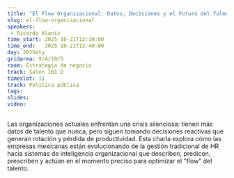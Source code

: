 ```yaml
---
title: "El Flow Organizacional: Datos, Decisiones y el Futuro del Talento"
slug: el-flow-organizacional
speakers:
 - Ricardo Alanís
time_start: 2025-10-21T12:10:00
time_end:   2025-10-21T12:40:00
day: 2025mty
gridarea: 9/4/10/5
room: Estrategia de negocio
track: Salon 101 D
timeslot: 11
track: Política pública
tags:
slides: 
video: 
---
```


Las organizaciones actuales enfrentan una crisis silenciosa: tienen más datos de talento que nunca, pero siguen tomando decisiones reactivas que generan rotación y pérdida de productividad. Esta charla explora cómo las empresas mexicanas están evolucionando de la gestión tradicional de HR hacia sistemas de inteligencia organizacional que describen, predicen, prescriben y actúan en el momento preciso para optimizar el "flow" del talento.